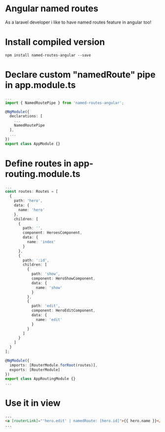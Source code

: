 # Angular named routes
As a laravel developer i like to have named routes feature in angular too!

# Install compiled version
```
npm install named-routes-angular --save
```

# Declare custom "namedRoute" pipe in app.module.ts
```typescript
...
import { NamedRoutePipe } from 'named-routes-angular';

@NgModule({
  declarations: [
    ...
    NamedRoutePipe
  ],
  ...
})
export class AppModule {}
```

# Define routes in app-routing.module.ts
```typescript
...
const routes: Routes = [
  {
    path: 'hero',
    data: {
      name: 'hero'
    },
    children: [
      {
        path: '',
        component: HeroesComponent,
        data: {
          name: 'index'
        }
      },
      {
        path: ':id',
        children: [
          {
            path: 'show',
            component: HeroShowComponent,
            data: {
              name: 'show'
            }
          },
          {
            path: 'edit',
            component: HeroEditComponent,
            data: {
              name: 'edit'
            }
          }
        ]
      }
    ]
  }
];

@NgModule({
  imports: [RouterModule.forRoot(routes)],
  exports: [RouterModule]
})
export class AppRoutingModule {}
...
```

# Use it in view
```html
...
<a [routerLink]="'hero.edit' | namedRoute: [hero.id]">{{ hero.name }}</a>
...
```
